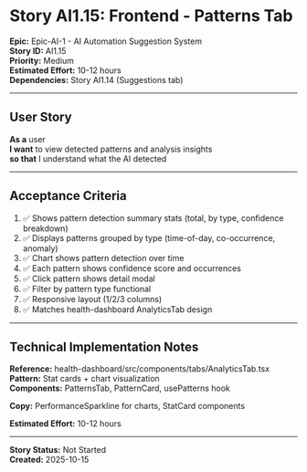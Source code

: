 # Story AI1.15: Frontend - Patterns Tab

**Epic:** Epic-AI-1 - AI Automation Suggestion System  
**Story ID:** AI1.15  
**Priority:** Medium  
**Estimated Effort:** 10-12 hours  
**Dependencies:** Story AI1.14 (Suggestions tab)

---

## User Story

**As a** user  
**I want** to view detected patterns and analysis insights  
**so that** I understand what the AI detected

---

## Acceptance Criteria

1. ✅ Shows pattern detection summary stats (total, by type, confidence breakdown)
2. ✅ Displays patterns grouped by type (time-of-day, co-occurrence, anomaly)
3. ✅ Chart shows pattern detection over time
4. ✅ Each pattern shows confidence score and occurrences
5. ✅ Click pattern shows detail modal
6. ✅ Filter by pattern type functional
7. ✅ Responsive layout (1/2/3 columns)
8. ✅ Matches health-dashboard AnalyticsTab design

---

## Technical Implementation Notes

**Reference:** health-dashboard/src/components/tabs/AnalyticsTab.tsx  
**Pattern:** Stat cards + chart visualization  
**Components:** PatternsTab, PatternCard, usePatterns hook

**Copy:** PerformanceSparkline for charts, StatCard components

**Estimated Effort:** 10-12 hours

---

**Story Status:** Not Started  
**Created:** 2025-10-15

